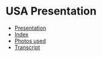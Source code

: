 # USA Presentation

- [Presentation](/maintence/index.html)
- [Index](/ingles/usa/biography/biography.html)
- [Photos used](/ingles/usa/biography/photos/photos.html)
- [Transcript](/ingles/usa/transcript/transcript.html)
